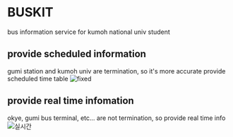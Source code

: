 # BUSKIT
bus information service for kumoh national univ student

## provide scheduled information 
gumi station and kumoh univ are termination, so it's more accurate provide scheduled time table
![fixed](https://user-images.githubusercontent.com/92370799/163785666-0f8c2aa5-ccf9-4089-aa94-8ae28f62601e.gif)

## provide real time infomation 
okye, gumi bus terminal, etc... are not termination, so provide real time info
![실시간](https://user-images.githubusercontent.com/92370799/163786302-18bdf794-2e88-44ed-a34f-6e130247536d.gif)

